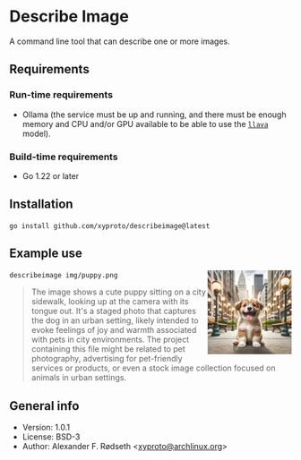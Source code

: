 # Describe Image

A command line tool that can describe one or more images.

## Requirements

### Run-time requirements

* Ollama (the service must be up and running, and there must be enough memory and CPU and/or GPU available to be able to use the [`llava`](https://ollama.com/library/llava) model).

### Build-time requirements

* Go 1.22 or later

## Installation

    go install github.com/xyproto/describeimage@latest

## Example use

<img align="right" width="150" height="150" alt="Puppy" src="img/puppy.png">

```sh
describeimage img/puppy.png
```

> The image shows a cute puppy sitting on a city sidewalk, looking up at the camera with its tongue out. It's a staged photo that captures the dog in an urban setting, likely intended to evoke feelings of joy and warmth associated with pets in city environments. The project containing this file might be related to pet photography, advertising for pet-friendly services or products, or even a stock image collection focused on animals in urban settings.

## General info

* Version: 1.0.1
* License: BSD-3
* Author: Alexander F. Rødseth &lt;xyproto@archlinux.org&gt;
